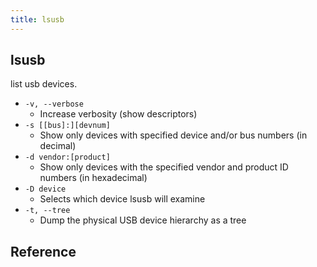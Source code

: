 ```yaml
---
title: lsusb
---
```


## lsusb
list usb devices.



* `-v, --verbose`
    * Increase verbosity (show descriptors)
* `-s [[bus]:][devnum]`
    * Show only devices with specified device and/or bus numbers (in decimal)
* `-d vendor:[product]`
    * Show only devices with the specified vendor and product ID numbers (in hexadecimal)
* `-D device`
    * Selects which device lsusb will examine
* `-t, --tree`
    * Dump the physical USB device hierarchy as a tree

## Reference
